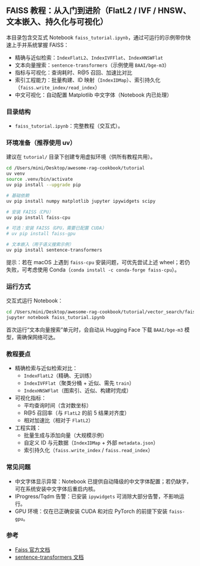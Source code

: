 ## FAISS 教程：从入门到进阶（FlatL2 / IVF / HNSW、文本嵌入、持久化与可视化）

本目录包含交互式 Notebook `faiss_tutorial.ipynb`，通过可运行的示例带你快速上手并系统掌握 FAISS：

- 精确与近似检索：`IndexFlatL2`、`IndexIVFFlat`、`IndexHNSWFlat`
- 文本向量搜索：`sentence-transformers`（示例使用 `BAAI/bge-m3`）
- 指标与可视化：查询耗时、R@5 召回、加速比对比
- 索引工程能力：批量构建、ID 映射（`IndexIDMap`）、索引持久化（`faiss.write_index/read_index`）
- 中文可视化：自动配置 Matplotlib 中文字体（Notebook 内已处理）

### 目录结构
- `faiss_tutorial.ipynb`：完整教程（交互式）。

### 环境准备（推荐使用 uv）
建议在 `tutorial/` 目录下创建专用虚拟环境（供所有教程共用）。

```bash
cd /Users/mini/Desktop/awesome-rag-cookbook/tutorial
uv venv
source .venv/bin/activate
uv pip install --upgrade pip

# 基础依赖
uv pip install numpy matplotlib jupyter ipywidgets scipy

# 安装 FAISS（CPU）
uv pip install faiss-cpu

# 可选：安装 FAISS（GPU，需要已配置 CUDA）
# uv pip install faiss-gpu

# 文本嵌入（用于语义搜索示例）
uv pip install sentence-transformers
```

提示：若在 macOS 上遇到 `faiss-cpu` 安装问题，可优先尝试上述 wheel；若仍失败，可考虑使用 Conda（`conda install -c conda-forge faiss-cpu`）。

### 运行方式
交互式运行 Notebook：

```bash
cd /Users/mini/Desktop/awesome-rag-cookbook/tutorial/vector_search/faiss
jupyter notebook faiss_tutorial.ipynb
```

首次运行“文本向量搜索”单元时，会自动从 Hugging Face 下载 `BAAI/bge-m3` 模型，需确保网络可达。

### 教程要点
- 精确检索与近似检索对比：
  - `IndexFlatL2`（精确、无训练）
  - `IndexIVFFlat`（聚类分桶 + 近似、需先 `train`）
  - `IndexHNSWFlat`（图索引、近似、构建时完成）
- 可视化指标：
  - 平均查询时间（含对数坐标）
  - R@5 召回率（与 `FlatL2` 的前 5 结果对齐度）
  - 相对加速比（相对于 `FlatL2`）
- 工程实践：
  - 批量生成与添加向量（大规模示例）
  - 自定义 ID 与元数据（`IndexIDMap` + 外部 `metadata.json`）
  - 索引持久化（`faiss.write_index` / `faiss.read_index`）

### 常见问题
- 中文字体显示异常：Notebook 已提供自动降级的中文字体配置；若仍缺字，可在系统安装中文字体后重启内核。
- IProgress/Tqdm 告警：已安装 `ipywidgets` 可消除大部分告警，不影响运行。
- GPU 环境：仅在已正确安装 CUDA 和对应 PyTorch 的前提下安装 `faiss-gpu`。

### 参考
- [Faiss 官方文档](https://github.com/facebookresearch/faiss)
- [sentence-transformers 文档](https://www.sbert.net/)


